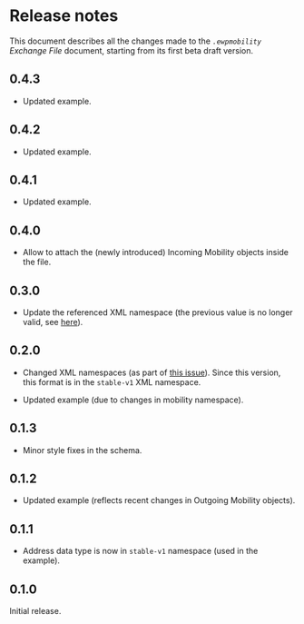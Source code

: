 Release notes
=============

This document describes all the changes made to the *`.ewpmobility` Exchange
File* document, starting from its first beta draft version.

0.4.3
-----

* Updated example.


0.4.2
-----

* Updated example.


0.4.1
-----

* Updated example.


0.4.0
-----

* Allow to attach the (newly introduced) Incoming Mobility objects inside the
  file.


0.3.0
-----

* Update the referenced XML namespace (the previous value is no longer valid,
  see [here](https://github.com/erasmus-without-paper/ewp-specs-api-omobilities/issues/27)).


0.2.0
-----

* Changed XML namespaces (as part of
  [this issue](https://github.com/erasmus-without-paper/ewp-specs-api-iias/issues/22)).
  Since this version, this format is in the `stable-v1` XML namespace.

* Updated example (due to changes in mobility namespace).


0.1.3
-----

* Minor style fixes in the schema.


0.1.2
-----

* Updated example (reflects recent changes in Outgoing Mobility objects).


0.1.1
-----

* Address data type is now in `stable-v1` namespace (used in the example).


0.1.0
-----

Initial release.
